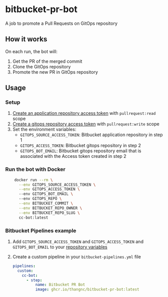 # bitbucket-pr-bot

A job to promote a Pull Requests on GitOps repository

## How it works

On each run, the bot will:

1. Get the PR of the merged commit
2. Clone the GitOps repository
3. Promote the new PR in GitOps repository

## Usage

### Setup
1. [Create an application repository access token](https://support.atlassian.com/bitbucket-cloud/docs/repository-access-tokens/) with `pullrequest:read` scope
2. [Create a gitops repository access token](https://support.atlassian.com/bitbucket-cloud/docs/repository-access-tokens/) with `pullrequest:write` scope
3. Set the environment variables:
   - `GITOPS_SOURCE_ACCESS_TOKEN`: Bitbucket application repository in step 1
   - `GITOPS_ACCESS_TOKEN`: Bitbucket gitops repository in step 2
   - `GITOPS_BOT_EMAIL`: Bitbucket gitops repository email that is associated with the Access token created in step 2

### Run the bot with Docker
```bash
    docker run --rm \
      --env GITOPS_SOURCE_ACCESS_TOKEN \
      --env GITOPS_ACCESS_TOKEN \      
      --env GITOPS_BOT_EMAIL \      
      --env GITOPS_REPO \
      --env BITBUCKET_COMMIT \
      --env BITBUCKET_REPO_OWNER \
      --env BITBUCKET_REPO_SLUG \
      cc-bot:latest
```

### Bitbucket Pipelines example

1. Add `GITOPS_SOURCE_ACCESS_TOKEN` and `GITOPS_ACCESS_TOKEN` and `GITOPS_BOT_EMAIL` to your [repository variables](https://support.atlassian.com/bitbucket-cloud/docs/variables-and-secrets/#Repository-variables)
2. Create a custom pipeline in your `bitbucket-pipelines.yml` file

   ```yaml
   pipelines:
     custom:
       cc-bot:
         - step:
             name: Bitbucket PR Bot
             image: ghcr.io/thangnc/bitbucket-pr-bot:latest
   ```
